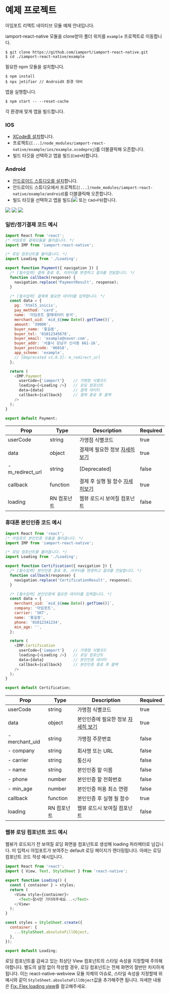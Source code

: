 # 예제 프로젝트

아임포트 리액트 네이티브 모듈 예제 안내입니다.

iamport-react-native 모듈을 clone받아 폴더 위치를 `example` 프로젝트로 이동합니다.

```
$ git clone https://github.com/iamport/iamport-react-native.git
$ cd ./iamport-react-native/example
```

필요한 npm 모듈을 설치합니다.

```
$ npm install
$ npx jetifier // AndroidX 환경 대비
```

앱을 실행합니다.

```
$ npm start -- --reset-cache
```

각 환경에 맞게 앱을 빌드합니다.

### IOS
- [XCode를 설치](https://developer.apple.com/xcode)합니다.
- 프로젝트(`[...]/node_modules/iamport-react-native/example/ios/example.xcodeproj`)를 더블클릭해 오픈합니다.
- 빌드 타깃을 선택하고 앱을 빌드(`Cmd+R`)합니다.

### Android
- [안드로이드 스튜디오를 설치](https://developer.android.com/studio)합니다.
- 안드로이드 스튜디오에서 프로젝트(`[...]/node_modules/iamport-react-native/example/android`)를 더블클릭해 오픈합니다.
- 빌드 타깃을 선택하고 앱을 빌드(![](../src/img/android-studio-build.png) 또는 `Cmd+F9`)합니다.

![](../src/img/ios-emulator-home.png)
![](../src/img/ios-emulator-payment.png)
![](../src/img/ios-emulator-certification.png)


### 일반/정기결제 코드 예시
```javascript
import React from 'react';
/* 아임포트 결제모듈을 불러옵니다. */
import IMP from 'iamport-react-native';

/* 로딩 컴포넌트를 불러옵니다. */
import Loading from './Loading';

export function Payment({ navigation }) {
  /* [필수입력] 결제 종료 후, 라우터를 변경하고 결과를 전달합니다. */
  function callback(response) {
    navigation.replace('PaymentResult', response);
  }

  /* [필수입력] 결제에 필요한 데이터를 입력합니다. */
  const data = {
    pg: 'html5_inicis',
    pay_method: 'card',
    name: '아임포트 결제데이터 분석',
    merchant_uid: `mid_${new Date().getTime()}`,
    amount: '39000',
    buyer_name: '홍길동',
    buyer_tel: '01012345678',
    buyer_email: 'example@naver.com',
    buyer_addr: '서울시 강남구 신사동 661-16',
    buyer_postcode: '06018',
    app_scheme: 'example',
    // [Deprecated v1.0.3]: m_redirect_url
  };

  return (
    <IMP.Payment
      userCode={'iamport'}    // 가맹점 식별코드
      loading={<Loading />}   // 로딩 컴포넌트
      data={data}             // 결제 데이터
      callback={callback}     // 결제 종료 후 콜백
    />
  );
}

export default Payment;
```

| Prop             | Type          |  Description                                                | Required   |
| ---------------- | ------------- | ----------------------------------------------------------- | ---------- |
| userCode         | string        | 가맹점 식별코드                                                 | true       |
| data             | object        | 결제에 필요한 정보 [자세히 보기](https://docs.iamport.kr/tech/imp) | true       |
| - m_redirect_url | string        | [Deprecated]                                                | false       |
| callback         | function      | 결제 후 실행 될 함수 [자세히보기](#callback)                       | true       |
| loading          | RN 컴포넌트     | 웹뷰 로드시 보여질 컴포넌트                                        | false      |


### 휴대폰 본인인증 코드 예시
```javascript
import React from 'react';
/* 아임포트 본인인증 모듈을 불러옵니다. */
import IMP from 'iamport-react-native';

/* 로딩 컴포넌트를 불러옵니다. */
import Loading from './Loading';

export function Certification({ navigation }) {
  /* [필수입력] 본인인증 종료 후, 라우터를 변경하고 결과를 전달합니다. */
  function callback(response) {
    navigation.replace('CertificationResult', response);
  }

  /* [필수입력] 본인인증에 필요한 데이터를 입력합니다. */
  const data = {
    merchant_uid: `mid_${new Date().getTime()}`,
    company: '아임포트',
    carrier: 'SKT',
    name: '홍길동',
    phone: '01012341234',
    min_age: '',
  };

  return (
    <IMP.Certification
      userCode={'iamport'}    // 가맹점 식별코드
      loading={<Loading />}   // 로딩 컴포넌트
      data={data}             // 본인인증 데이터
      callback={callback}     // 본인인증 종료 후 콜백
    />
  );
}

export default Certification;
```

| Prop          | Type          |  Description                       | Required   |
| ------------- | ------------- | ---------------------------------- | ---------- |
| userCode      | string        | 가맹점 식별코드                        | true       |
| data          | object        | 본인인증에 필요한 정보 [자세히 보기](https://https://docs.iamport.kr/tech/mobile-authentication#call-authentication)      | true       |
| - merchant_uid| string        | 가맹점 주문번호                        | false      |
| - company     | string        | 회사명 또는 URL                       | false      |
| - carrier     | string        | 통신사                               | false      |
| - name        | string        | 본인인증 할 이름                        | false      |
| - phone       | number        | 본인인증 할 전화번호                     | false      |
| - min_age     | number        | 본인인증 허용 최소 연령                  | false      |
| callback      | function      | 본인인증 후 실행 될 함수                 | true       |
| loading       | RN 컴포넌트     | 웹뷰 로드시 보여질 컴포넌트               | false      |

### 웹뷰 로딩 컴포넌트 코드 예시
웹뷰가 로드되기 전 보여질 로딩 화면을 컴포넌트로 생성해 loading 파라메터로 넘깁니다. 미 입력시 아임포트가 보여주는 default 로딩 페이지가 렌더링됩니다. 아래는 로딩 컴포넌트 코드 작성 예시입니다.

```javascript
import React from 'react';
import { View, Text, StyleSheet } from 'react-native';

export function Loading() {
  const { container } = styles;
  return (
    <View style={container}>
      <Text>잠시만 기다려주세요...</Text>
    </View>  
  );
}

const styles = StyleSheet.create({
  container: {
    ...StyleSheet.absoluteFillObject,
  },
});

export default Loading;
```

로딩 컴포넌트를 감싸고 있는 최상단 View 컴포넌트의 스타일 속성을 지정할때 주의해야합니다. 별도의 설정 없이 작성할 경우, 로딩 컴포넌트는 전체 화면의 절반만 차지하게 됩니다. 이는 react-native-webview 모듈 자체의 이슈로, 스타일 속성을 지정할때 위 예시와 같이 `StyleSheet.absoluteFillObject`값을 추가해주면 됩니다. 자세한 내용은 [Fix: Flex loading view](https://github.com/react-native-community/react-native-webview/pull/663)를 참고해주세요.
